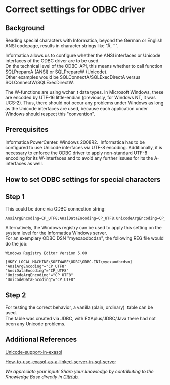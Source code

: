 # Correct settings for ODBC driver 
## Background

Reading special characters with Informatica, beyond the German or English ANSI codepage, results in character strings like "Ã, ¨". 

Informatica allows us to configure whether the ANSI interfaces or Unicode interfaces of the ODBC driver are to be used.  
On the technical level of the ODBC-API, this means whether to call function SQLPrepareA (ANSI) or SQLPrepareW (Unicode).  
Other examples would be SQLConnectA/SQLExecDirectA versus SQLConnectW/SQLExecDirectW.

The W-functions are using wchar_t data types. In Microsoft Windows, these are encoded by UTF-16 little-endian (previously, for Windows NT, it was UCS-2). Thus, there should not occur any problems under Windows as long as the Unicode interfaces are used, because each application under Windows should respect this "convention". 

## Prerequisites

Informatica PowerCenter. Windows 2008R2.  Informatica has to be configured to use Unicode interfaces via UTF-8 encoding. Additionally, it is necessary to enforce the ODBC driver to apply non-standard UTF-8 encoding for its W-interfaces and to avoid any further issues for its the A-interfaces as well.

## How to set ODBC settings for special characters

## Step 1

This could be done via ODBC connection string: 


```"noformat
AnsiArgEncoding=CP_UTF8;AnsiDataEncoding=CP_UTF8;UnicodeArgEncoding=CP_UTF8;UnicodeDataEncoding=CP_UTF8 
```
Alternatively, the Windows registry can be used to apply this setting on the system level for the Informatica Windows server.  
For an exemplary ODBC DSN "myexaodbcdsn", the following REG file would do the job:


```"noformat
Windows Registry Editor Version 5.00

[HKEY_LOCAL_MACHINE\SOFTWARE\ODBC\ODBC.INI\myexaodbcdsn]
"AnsiArgEncoding"="CP_UTF8"
"AnsiDataEncoding"="CP_UTF8"
"UnicodeArgEncoding"="CP_UTF8"
"UnicodeDataEncoding"="CP_UTF8"
```
## Step 2

For testing the correct behavior, a vanilla (plain, ordinary)  table can be used.  
The table was created via JDBC, with EXAplus/JDBC/Java there had not been any Unicode problems.

## Additional References

[Unicode-support-in-exasol](https://exasol.my.site.com/s/article/Unicode-Support-in-Exasol) 

[How-to-use-exasol-as-a-linked-server-in-sql-server](https://exasol.my.site.com/s/article/How-to-use-Exasol-as-a-Linked-Server-in-SQL-Server) 

*We appreciate your input! Share your knowledge by contributing to the Knowledge Base directly in [GitHub](https://github.com/exasol/public-knowledgebase).* 